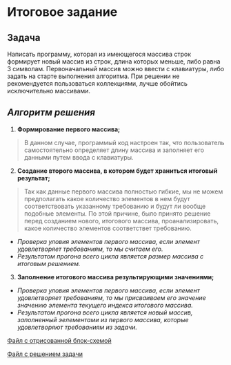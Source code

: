 # Итоговое задание 

## Задача

Написать программу, которая из имеющегося массива строк формирует новый массив из строк, длина которых меньше, либо равна 3 символам. Первоначальный массив можно ввести с клавиатуры, либо задать на старте выполнения алгоритма. При решении не рекомендуется пользоваться коллекциями, лучше обойтись исключительно массивами.

## ___Алгоритм решения___

1. __Формирование первого массива;__
> В данном случае, программый код настроен так, что пользователь самостоятельно определяет длину массива и заполняет его данными путем ввода с клавиатуры.

2. __Создание второго массива, в котором будет храниться итоговый результат;__ 
> Так как данные первого массива полностью гибкие, мы не можем предполагать какое количество элементов в нем будут соответствовать указанному требованию и будут ли вообще подобные элементы. По этой причине, было принято решение перед созданием нового, итогового массива, проанализировать, какое количество элементов соответствет требованию.
* _Проверка уловия элементов первого массива, если элемент удовлетворяет требованиям, то мы считаем его._
* _Результатом прогона всего цикла является размер массива с итоговым решением._

3. __Заполнение итогового массива результирующими значениями;__
* _Проверка уловия элементов первого массива, если элемент удовлетворяет требованиям, то мы присваиваем его значение значению элемента текущего индекса итогового массива._
* _Результатом прогона всего цикла является новый массив, заполненный эелементами из первого массива, которые удовлетворяют требованиям из задачи._


[Файл с отрисованной блок-схемой](https://github.com/Natalia-Kotova/Final_work_cSharp/blob/main/Block_diagram/Block_final.jpg)

[Файл с решением задачи](https://github.com/Natalia-Kotova/Final_work_cSharp/blob/main/Task/Program.cs)